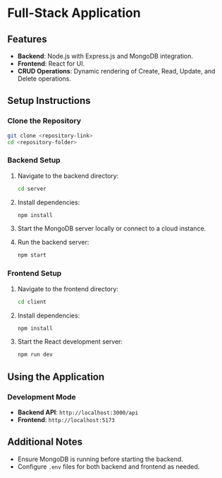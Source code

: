 # Full-Stack Application

## Features
- **Backend**: Node.js with Express.js and MongoDB integration.
- **Frontend**: React for UI.
- **CRUD Operations**: Dynamic rendering of Create, Read, Update, and Delete operations.

## Setup Instructions

### Clone the Repository
```bash
git clone <repository-link>
cd <repository-folder>
```

### Backend Setup
1. Navigate to the backend directory:
   ```bash
   cd server
   ```

2. Install dependencies:
   ```bash
   npm install
   ```

3. Start the MongoDB server locally or connect to a cloud instance.

4. Run the backend server:
   ```bash
   npm start
   ```

### Frontend Setup
1. Navigate to the frontend directory:
   ```bash
   cd client
   ```

2. Install dependencies:
   ```bash
   npm install
   ```

3. Start the React development server:
   ```bash
   npm run dev
   ```

## Using the Application
### Development Mode
- **Backend API**: `http://localhost:3000/api`
- **Frontend**: `http://localhost:5173`


## Additional Notes
- Ensure MongoDB is running before starting the backend.
- Configure `.env` files for both backend and frontend as needed.

